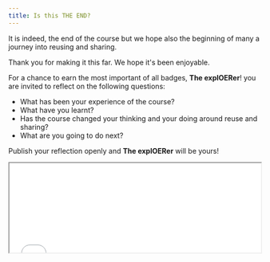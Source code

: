 ```yaml
---
title: Is this THE END?
---
```


It is indeed, the end of the course but we hope also the beginning of many a journey into reusing and sharing.

Thank you for making it this far. We hope it's been enjoyable.

For a chance to earn the most important of all badges, **The explOERer**! you are invited to reflect on the following questions: 

 - What has been your experience of the course?
 - What have you learnt?
 - Has the course changed your thinking and your doing around reuse and
   sharing?
 - What are you going to do next?

Publish your reflection openly and **The explOERer** will be yours! 

<iframe height="180" src="//badges.p2pu.org/en/badge/view/788/embedded/" width="100%"></iframe>
